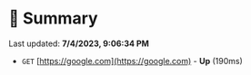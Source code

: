 # 📖 Summary
Last updated: **7/4/2023, 9:06:34 PM**

- `GET` [https://google.com](https://google.com) - **Up** (190ms)
